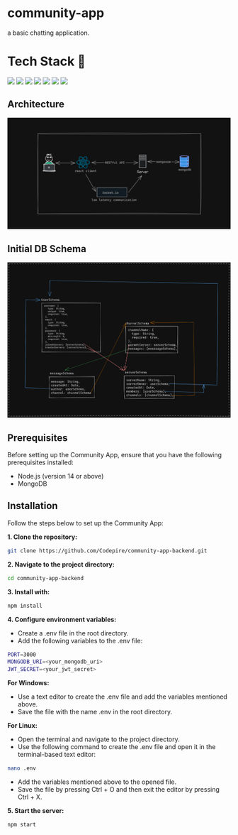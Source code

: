 # community-app

a basic chatting application.

# Tech Stack 🔧

<div>
<img src="https://img.shields.io/badge/React-20232A?style=for-the-badge&logo=react&logoColor=61DAFB"/> 
<img src="https://img.shields.io/badge/React_Router-CA4245?style=for-the-badge&logo=react-router&logoColor=white"/>
<img src="https://img.shields.io/badge/Node.js-43853D?style=for-the-badge&logo=node.js&logoColor=white"/>
<img src="https://img.shields.io/badge/express.js-%23404d59.svg?style=for-the-badge&logo=express&logoColor=%2361DAFB"/>
<img src="https://img.shields.io/badge/mongoose-43853D?style=for-the-badge"/>
<img src="https://img.shields.io/badge/MongoDB-4EA94B?style=for-the-badge&logo=mongodb&logoColor=white"/>
<img src="https://img.shields.io/badge/Socket.io-black?style=for-the-badge&logo=socket.io&badgeColor=010101"/>
</div>

## Architecture

<img src="./images/structure.png" alt="structure"/>

## Initial DB Schema

<img src="./images/initial-schema.png" alt="db Schema"/>

## Prerequisites

Before setting up the Community App, ensure that you have the following prerequisites installed:

- Node.js (version 14 or above)
- MongoDB

## Installation

Follow the steps below to set up the Community App:

**1. Clone the repository:**

```bash
git clone https://github.com/Codepire/community-app-backend.git
```

**2. Navigate to the project directory:**

```bash
cd community-app-backend
```

**3. Install with:**

```bash
npm install
```

**4. Configure environment variables:**

- Create a .env file in the root directory.
- Add the following variables to the .env file:

```bash
PORT=3000
MONGODB_URI=<your_mongodb_uri>
JWT_SECRET=<your_jwt_secret>
```

**For Windows:**

- Use a text editor to create the .env file and add the variables mentioned above.
- Save the file with the name .env in the root directory.

**For Linux:**

- Open the terminal and navigate to the project directory.
- Use the following command to create the .env file and open it in the terminal-based text editor:

```bash
nano .env
```

- Add the variables mentioned above to the opened file.
- Save the file by pressing Ctrl + O and then exit the editor by pressing Ctrl + X.

**5. Start the server:**

```bash
npm start
```
